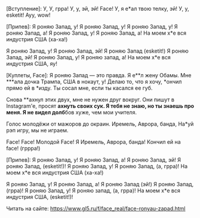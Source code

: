 [Вступление]:
У, У, грра!
У, у, эй, эй! Face!
У, я е*ал твою телку, эй!
У, у, esketit!
Ayy, wow!

[Припев]:
Я роняю Запад, у! Я роняю Запад, у!
Я роняю Запад, у! Я роняю Запад, а!
Я роняю Запад, у! Я роняю Запад, а!
На моем х*е вся индустрия США (ха-ха!)

Я роняю Запад, у! Я роняю Запад, эй!
Я роняю Запад (esketit!) Я роняю Запад, эй!
Я роняю Запад, у! Я роняю запад, а!
На моем х*е вся индустрия США, яу!

[Куплеты, Face]:
Я роняю Запад — это правда. Я е**л жену Обамы.
Мне ***ала дочка Трампа, США в нокаут, у!
Делаю то, что я хочу, *ончил прямо ей в *изду.
Ты сосал мне, если ты касался ее губ.

Снова **ахнул этих двух, мне не нужен друг вокруг.
Они пишут в Instagram'е, просят **ахнуть своих сук.
Я тебя не знаю, но ты знаешь про меня.
Я не видел долб**бов хуже, чем мои учителя.

Голос молодёжи от мажоров до окраин.
Иремель, Аврора, банда, 
На*уй рэп игру, мы не играем.

Face! Face! Молодой Face!
Я Иремель, Аврора, банда!
Кончил ей на face! (гррра!)

[Припев]:
Я роняю Запад, у! Я роняю Запад, а!
Я роняю Запад, эй! Я роняю Запад, (esketit!)!
Я роняю Запад, у! Я роняю Запад, (а, грра)!
На моем х*е вся индустрия США (ха-ха!)

Я роняю Запад, у! Я роняю Запад, а!
Я роняю Запад (эй!) Я роняю Запад, (грра)!
Я роняю Запад, у! Я роняю запад, (а, грра)!
На моем х*е вся индустрия США, (esketit!)!

Читать на сайте: https://www.gl5.ru/f/face_real/face-ronyau-zapad.html
